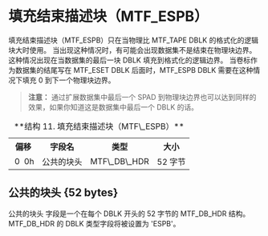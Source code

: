 # 填充结束描述块（MTF\_ESPB）

填充结束描述块（MTF\_ESPB）只在当物理比 MTF\_TAPE DBLK 的格式化的逻辑块大时使用。
当出现这种情况时，有可能会出现数据集不是结束在物理块边界。
这种情况出现在当数据集的最后一块 DBLK 填充到格式化的逻辑边界。
当卷标作为数据集的结尾写在 MTF\_ESET DBLK 后面时，MTF\_ESPB DBLK 需要在这种情况下填充 0 到下一个物理块边界。

> **注意：** 通过扩展数据集中最后一个 SPAD 到物理块边界也可以达到同样的效果，如果你知道这是数据集中最后一个 DBLK 的话。

<table>
  <tr>
    <th>偏移</th><th>字段名</th><th>类型</th><th>大小</th>
  </tr>
  <tr>
    <td>&nbsp;0 &nbsp;0h</td><td>公共的块头</td><td>MTF\_DB\_HDR</td><td>52 字节</td>
  </tr>
  <caption>**结构 11. 填充结束描述块（MTF\_ESPB）**</caption>
</table>

## 公共的块头 {52 bytes}

公共的块头 字段是一个在每个 DBLK 开头的 52 字节的 MTF\_DB\_HDR 结构。
MTF\_DB\_HDR 的 DBLK 类型字段将被设置为 'ESPB'。
